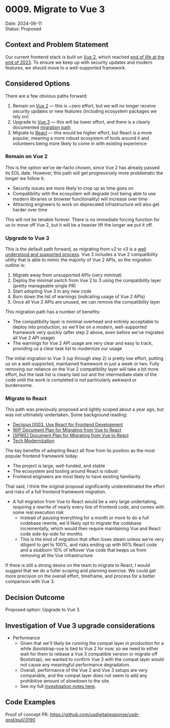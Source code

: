 # 0009. Migrate to Vue 3

Date: 2024-06-11 \
Status: Proposed <!-- Proposed | Accepted | Rejected | Superceded -->

## Context and Problem Statement

Our current frontend stack is built on [Vue 2](https://v2.vuejs.org/), which reached 
[end of life at the end of 2023](https://v2.vuejs.org/eol/). To ensure we keep up with security 
updates and modern features, we should move to a well-supported framework. 

## Considered Options

There are a few obvious paths forward: 

1. Remain on [Vue 2](https://v2.vuejs.org/) — this is ~zero effort, but we will no longer receive
   security updates or new features (including ecosystem packages we rely on)
2. Upgrade to [Vue 3](https://vuejs.org/) — this will be lower effort, and there is a clearly 
   documented [migration path](https://v3-migration.vuejs.org/)
3. Migrate to [React](https://react.dev/) — this would be higher effort, but React is a more 
   popular, meaning a more robust ecosystem of tools around it and volunteers being more likely to
   come in with existing experience

### Remain on Vue 2

This is the option we've de-facto chosen, since Vue 2 has already passed its EOL date. However, this
path will get progressively more problematic the longer we follow it: 

- Security issues are more likely to crop up as time goes on
- Compatibility with the ecosystem will degrade (not being able to use modern libraries or browser
  functionality) will increase over time
- Attracting engineers to work on deprecated infrastructure will also get harder over time

This will not be tenable forever. There is no immediate forcing function for us to move off Vue 2, 
but it will be a heavier lift the longer we put it off.

### Upgrade to Vue 3

This is the default path forward, as migrating from v2 to v3 is a 
[well understood and supported process](https://v3-migration.vuejs.org/). Vue 3 includes a Vue 2 
compatibility utility that is able to mimic the majority of Vue 2 APIs, so the migration outline is:

1. Migrate away from unsupported APIs (very minimal)
2. Deploy the minimal switch from Vue 2 to 3 using the compatibility layer (pretty manageable single PR)
3. Start adopting Vue 3 in any new code
4. Burn down the list of warnings (indicating usage of Vue 2 APIs)
5. Once all Vue 2 APIs are unused, we can remove the compatibility layer

This migration path has a number of benefits: 

- The compatibility layer is minimal overhead and entirely acceptable to deploy into production, so
  we'll be on a modern, well-supported framework very quickly (after step 2 above, even before we've
  migrated all Vue 2 API usage)
- The warnings for Vue 2 API usage are very clear and easy to track, providing us a clear task list
  to modernize our usage

The initial migration to Vue 3 (up through step 2) is pretty low effort, putting us on a
well-supported, maintained framework in just a week or two. Fully removing our reliance on the Vue 2
compatibility layer will take a bit more effort, but the task list is clearly laid out and the
intermediate state of the code until the work is completed is not particularly awkward or burdensome.

### Migrate to React

This path was previously proposed and lightly scoped about a year ago, but was not ultimately 
undertaken. Some background reading: 

- [Decision 0003. Use React for Frontend Development](./0003-use-react-for-frontend-development.md)
- [WIP Document Plan for Migrating from Vue to React](https://www.notion.so/usdr/WIP-Document-Plan-for-Migrating-from-Vue-to-React-30fbcf3f9af443b0843aa77c469eea29)
- [[SPIKE] Document Plan for Migrating from Vue to React](https://github.com/usdigitalresponse/usdr-gost/issues/1204)
- [Tech Modernization](https://www.notion.so/usdr/Tech-Modernization-b0f8e3736ebc4e9a898dad2b4ca2f858)

The key benefits of adopting React all flow from its position as the most popular frontend framework
today: 

- The project is large, well-funded, and stable
- The ecosystem and tooling around React is robust
- Frontend engineers are most likely to have existing familiarity

That said, I think the original proposal significantly underestimated the effort and risks of a full
frontend framework migration. 

- A full migration from Vue to React would be a very large undertaking, requiring a rewrite of
  nearly every line of frontend code, and comes with some real execution risk
  - Instead of pausing everything for a month or more to do a full codebase rewrite, we'd likely opt 
    to migrate the codebase incrementally, which would then require maintaining Vue and React code
    side-by-side for months
  - This is the kind of migration that often loses steam unless we're very diligent to get to 100%, 
    and risks ending up with 90% React code and a stubborn 10% of leftover Vue code that keeps us
    from removing all the Vue infrastructure

If there is still a strong desire on the team to migrate to React, I would suggest that we do a
fuller scoping and planning exercise. We could get more precision on the overall effort, timeframe,
and process for a better comparison with Vue 3.

## Decision Outcome

Proposed option: Upgrade to Vue 3.

## Investigation of Vue 3 upgrade considerations

- Performance
  - Given that we'll likely be running the compat layer in production for a while (bootstrap-vue
    is tied to Vue 2 for now, so we need to either wait for them to release a Vue 3 compatible 
    version or migrate off Bootstrap), we wanted to confirm Vue 3 with the compat layer would not
    cause any meaningful performance degradation.
  - Overall, performance of the Vue 2 and Vue 3 setups are very comparable, and the compat layer 
    does not seem to add any prohibitive amount of slowdown to the site.
  - See my full 
    [investigation notes here](https://docs.google.com/document/d/1jsQxQLhQOM54O0T5oQNFQqrmML6ngNqKFCEmQP-GCnA).

## Code Examples

Proof of concept PR: https://github.com/usdigitalresponse/usdr-gost/pull/3190